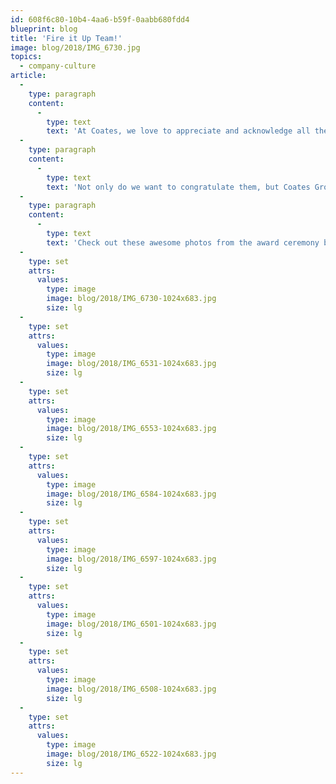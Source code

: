 ```yaml
---
id: 608f6c80-10b4-4aa6-b59f-0aabb680fdd4
blueprint: blog
title: 'Fire it Up Team!'
image: blog/2018/IMG_6730.jpg
topics:
  - company-culture
article:
  -
    type: paragraph
    content:
      -
        type: text
        text: 'At Coates, we love to appreciate and acknowledge all the hard work and effort that is put in by our Coates Crew! Last week, 10 of our China Coates team were rewarded for their 3-years and for some, 5-years of service.'
  -
    type: paragraph
    content:
      -
        type: text
        text: 'Not only do we want to congratulate them, but Coates Group is also immensely grateful for each and every one of our members in our global offices for the tremendous amount of effort that is put daily to produce the high-quality work that Coates Group is renowned for! Fire it Up!'
  -
    type: paragraph
    content:
      -
        type: text
        text: 'Check out these awesome photos from the award ceremony below:'
  -
    type: set
    attrs:
      values:
        type: image
        image: blog/2018/IMG_6730-1024x683.jpg
        size: lg
  -
    type: set
    attrs:
      values:
        type: image
        image: blog/2018/IMG_6531-1024x683.jpg
        size: lg
  -
    type: set
    attrs:
      values:
        type: image
        image: blog/2018/IMG_6553-1024x683.jpg
        size: lg
  -
    type: set
    attrs:
      values:
        type: image
        image: blog/2018/IMG_6584-1024x683.jpg
        size: lg
  -
    type: set
    attrs:
      values:
        type: image
        image: blog/2018/IMG_6597-1024x683.jpg
        size: lg
  -
    type: set
    attrs:
      values:
        type: image
        image: blog/2018/IMG_6501-1024x683.jpg
        size: lg
  -
    type: set
    attrs:
      values:
        type: image
        image: blog/2018/IMG_6508-1024x683.jpg
        size: lg
  -
    type: set
    attrs:
      values:
        type: image
        image: blog/2018/IMG_6522-1024x683.jpg
        size: lg
---
```

